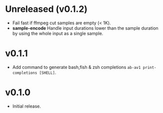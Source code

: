 # Unreleased (v0.1.2)
* Fail fast if ffmpeg cut samples are empty (< 1K).
* **sample-encode** Handle input durations lower than the sample duration by using the 
  whole input as a single sample.

# v0.1.1
* Add command to generate bash,fish & zsh completions `ab-av1 print-completions [SHELL]`.

# v0.1.0
* Initial release.

